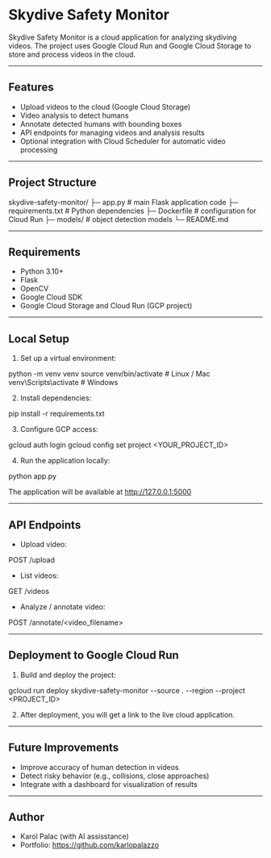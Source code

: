 # Skydive Safety Monitor

Skydive Safety Monitor is a cloud application for analyzing skydiving videos. The project uses Google Cloud Run and Google Cloud Storage to store and process videos in the cloud.

---

## Features

- Upload videos to the cloud (Google Cloud Storage)
- Video analysis to detect humans
- Annotate detected humans with bounding boxes
- API endpoints for managing videos and analysis results
- Optional integration with Cloud Scheduler for automatic video processing

---

## Project Structure

skydive-safety-monitor/
├─ app.py            # main Flask application code
├─ requirements.txt  # Python dependencies
├─ Dockerfile        # configuration for Cloud Run
├─ models/           # object detection models
└─ README.md

---

## Requirements

- Python 3.10+
- Flask
- OpenCV
- Google Cloud SDK
- Google Cloud Storage and Cloud Run (GCP project)

---

## Local Setup

1. Set up a virtual environment:

python -m venv venv
source venv/bin/activate  # Linux / Mac
venv\Scripts\activate     # Windows

2. Install dependencies:

pip install -r requirements.txt

3. Configure GCP access:

gcloud auth login
gcloud config set project <YOUR_PROJECT_ID>

4. Run the application locally:

python app.py

The application will be available at http://127.0.0.1:5000

---

## API Endpoints

- Upload video:

POST /upload

- List videos:

GET /videos

- Analyze / annotate video:

POST /annotate/<video_filename>

---

## Deployment to Google Cloud Run

1. Build and deploy the project:

gcloud run deploy skydive-safety-monitor --source . --region <REGION> --project <PROJECT_ID>

2. After deployment, you will get a link to the live cloud application.

---

## Future Improvements

- Improve accuracy of human detection in videos
- Detect risky behavior (e.g., collisions, close approaches)
- Integrate with a dashboard for visualization of results

---

## Author

- Karol Palac  (with AI assisstance)
- Portfolio: https://github.com/karlopalazzo
